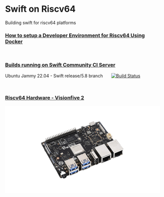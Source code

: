 # Swift on Riscv64

Building swift for riscv64 platforms

### [How to setup a Developer Environment for Riscv64 Using Docker](/docs/riscv64-dev-env/Building%20a%20Developer%20Environment%20for%20Riscv64.md)

<br/>

### [Builds running on Swift Community CI Server](https://ci.swiftlang.xyz/view/release-5.8/)

Ubuntu Jammy 22.04 - Swift release/5.8 branch &nbsp;&nbsp;&nbsp;&nbsp;&nbsp;&nbsp;[![Build Status](https://ci.swiftlang.xyz/job/swift-5.8-ubuntu-jammy-riscv64/badge/icon)](https://ci.swiftlang.xyz/job/swift-5.8-ubuntu-jammy-riscv64/)

<br/>

### [Riscv64 Hardware - Visionfive 2](visionfive-2/README.md)

![](visionfive-2/images/visionfive2-800.png)
